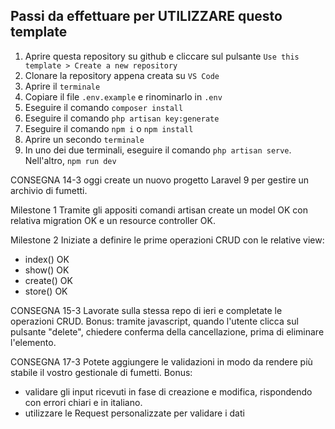 

## Passi da effettuare per UTILIZZARE questo template
1. Aprire questa repository su github e cliccare sul pulsante `Use this template > Create a new repository`
2. Clonare la repository appena creata su `VS Code`
3. Aprire il `terminale`
4. Copiare il file `.env.example` e rinominarlo in `.env`
5. Eseguire il comando `composer install`
6. Eseguire il comando `php artisan key:generate`
7. Eseguire il comando `npm i` o `npm install`
8. Aprire un secondo `terminale`
9. In uno dei due terminali, eseguire il comando `php artisan serve`. Nell'altro, `npm run dev`

CONSEGNA 14-3
oggi create un nuovo progetto Laravel 9 per gestire un archivio di fumetti.

Milestone 1
Tramite gli appositi comandi artisan create un model OK con relativa migration OK e un resource controller OK.

Milestone 2
Iniziate a definire le prime operazioni CRUD con le relative view:
- index()   OK 
- show()    OK  
- create()  OK
- store()   OK

CONSEGNA 15-3
Lavorate sulla stessa repo di ieri e completate le operazioni CRUD.
Bonus:
tramite javascript, quando l'utente clicca sul pulsante "delete", chiedere conferma della cancellazione, prima di eliminare l'elemento.

CONSEGNA 17-3
Potete aggiungere le validazioni in modo da rendere più stabile il vostro gestionale di fumetti.
Bonus:
- validare gli input ricevuti in fase di creazione e modifica, rispondendo con errori chiari e in italiano.
- utilizzare le Request personalizzate per validare i dati

